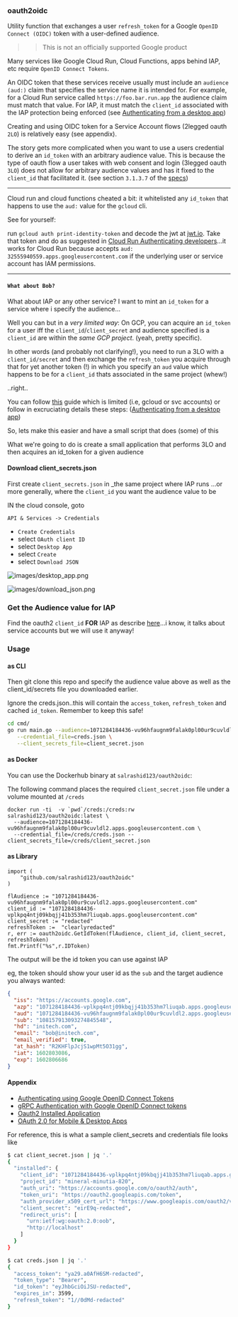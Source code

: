### oauth2oidc

Utility function that exchanges a user `refresh_token` for a Google `OpenID Connect (OIDC)` token with a user-defined audience.

>> This is not an officially supported Google product

Many services like Google Cloud Run, Cloud Functions, apps behind IAP, etc require `OpenID Connect Tokens`. 

An OIDC token that these services receive usually must include an `audience (aud:)` claim that specifies the service name it is intended for.  For example, for a Cloud Run service called `https://foo.bar.run.app` the audience claim must match that value.  For IAP, it must match the `client_id` associated with the IAP protection being enforced (see [Authenticating from a desktop app](https://cloud.google.com/iap/docs/authentication-howto#authenticating_from_a_desktop_app))

Creating and using OIDC token for a Service Account flows (2legged oauth `2LO`) is relatively easy (see appendix).

The story gets more complicated when you want to use a users credential to derive an `id_token` with an arbitrary audience value.  This is because the type of oauth flow a user takes with web consent and login (3legged oauth `3LO`) does not allow for arbitrary audience values and has it fixed to the `client_id` that facilitated it.  (see section `3.1.3.7` of the [specs](https://openid.net/specs/openid-connect-core-1_0.html#CodeIDToken))

---

Cloud run and cloud functions cheated a bit: it whitelisted any `id_token` that happens to use the `aud:` value for the `gcloud` cli.  

See for yourself: 

run `gcloud auth print-identity-token` and decode the jwt at [jwt.io](jwt.io).  Take that token and do as suggested in [Cloud Run Authenticating developers](https://cloud.google.com/run/docs/authenticating/developers)...it works for Cloud Run because accepts `aud: 32555940559.apps.googleusercontent.com` if the underlying user or service account has IAM permissions.

---

#### `What about Bob?`

What about IAP or any other service?  I want to mint an `id_token` for a service where i specify the audience...

Well you can but in a _very limited way_:  On GCP, you can acquire an `id_token` for a user iff the `client_id`/`client_secret` and audience specified is a  `client_id` are within the _same GCP project_. (yeah, pretty specific).

In other words (and probably not clarifying!), you need to run a 3LO with a `client_id/secret` and then exchange the `refresh_token` you acquire through that for yet another token (!) in which you specify an `aud` value which happens to be for a `client_id` thats associated in the same project (whew!)

..right..

You can follow [this](https://cloud.google.com/iap/docs/programmatic-oauth-clients#end_user_authentication) guide which is limited (i.e, gcloud or svc accounts) or  follow in  excruciating details these steps: ([Authenticating from a desktop app](https://cloud.google.com/iap/docs/authentication-howto#authenticating_from_a_desktop_app))


So, lets make this easier and have a small script that does (some) of this

What we're going to do is create a small application that performs 3LO and then acquires an id_token for a given audience

#### Download client_secrets.json

First create `client_secrets.json` in _the same project where IAP runs ...or more generally, where the `client_id` you want the audience value to be

IN the cloud console, goto

`API & Services -> Credentials`  

  - `Create Credentials`  
  - select `OAuth client ID`
  - select `Desktop App`
  - select `Create`
  - select `Download JSON`

![images/desktop_app.png](images/desktop_app.png)

![images/download_json.png](images/download_json.png)

### Get the Audience value for IAP

Find the oauth2 `client_id` **FOR** IAP as describe [here](https://cloud.google.com/iap/docs/authentication-howto#authenticating_from_a_service_account)...i know, it talks about service accounts but we will use it anyway!


### Usage

#### as CLI

Then git clone this repo and specify the audience value above as well as the client_id/secrets file you downloaded earlier.

Ignore the creds.json..this will contain the `access_token`, `refresh_token` and cached `id_token`.  Remember to keep this safe!

```bash
cd cmd/
go run main.go --audience=1071284184436-vu96hfaugnm9falak0pl00ur9cuvldl2.apps.googleusercontent.com  \
   --credential_file=creds.json \
   --client_secrets_file=client_secret.json
```

#### as Docker

You can use the Dockerhub binary at `salrashid123/oauth2oidc`:

The following command places the required `client_secret.json` file under a volume mounted at `/creds`

```
docker run -ti  -v `pwd`/creds:/creds:rw salrashid123/oauth2oidc:latest \
  --audience=1071284184436-vu96hfaugnm9falak0pl00ur9cuvldl2.apps.googleusercontent.com \
  --credential_file=/creds/creds.json --client_secrets_file=/creds/client_secret.json
```

#### as Library

```golang
import (
	"github.com/salrashid123/oauth2oidc"
)

flAudience := "1071284184436-vu96hfaugnm9falak0pl00ur9cuvldl2.apps.googleusercontent.com"
client_id := "1071284184436-vplkpq4ntj09kbqjj41b353hm7liuqab.apps.googleusercontent.com"
client_secret := "redacted"
refreshToken :=  "clearlyredacted"
r, err := oauth2oidc.GetIdToken(flAudience, client_id, client_secret, refreshToken)
fmt.Printf("%s",r.IDToken)
```


The output will be the id token you can use against IAP 

eg, the token should show your user id as the `sub` and the target audience you always wanted:

```json
{
  "iss": "https://accounts.google.com",
  "azp": "1071284184436-vplkpq4ntj09kbqjj41b353hm7liuqab.apps.googleusercontent.com",
  "aud": "1071284184436-vu96hfaugnm9falak0pl00ur9cuvldl2.apps.googleusercontent.com",
  "sub": "108157913093274845548",
  "hd": "initech.com",
  "email": "bob@initech.com",
  "email_verified": true,
  "at_hash": "R2KHFlpJcjS1wpMt5O31gg",
  "iat": 1602803086,
  "exp": 1602806686
}
```


#### Appendix

- [Authenticating using Google OpenID Connect Tokens](https://github.com/salrashid123/google_id_token)
- [gRPC Authentication with Google OpenID Connect tokens](https://github.com/salrashid123/grpc_google_id_tokens)
- [Oauth2 Installed Application](https://developers.google.com/identity/protocols/oauth2#installed)
- [OAuth 2.0 for Mobile & Desktop Apps](https://developers.google.com/identity/protocols/oauth2/native-app)


For reference, this is what a sample client_secrets and credentials file looks like

```bash
$ cat client_secret.json | jq '.'
{
  "installed": {
    "client_id": "1071284184436-vplkpq4ntj09kbqjj41b353hm7liuqab.apps.googleusercontent.com",
    "project_id": "mineral-minutia-820",
    "auth_uri": "https://accounts.google.com/o/oauth2/auth",
    "token_uri": "https://oauth2.googleapis.com/token",
    "auth_provider_x509_cert_url": "https://www.googleapis.com/oauth2/v1/certs",
    "client_secret": "eirE9q-redacted",
    "redirect_uris": [
      "urn:ietf:wg:oauth:2.0:oob",
      "http://localhost"
    ]
  }
}
```

```bash
$ cat creds.json | jq '.'
{
  "access_token": "ya29.a0AfH6SM-redacted",
  "token_type": "Bearer",
  "id_token": "eyJhbGciOiJSU-redacted",
  "expires_in": 3599,
  "refresh_token": "1//0dMd-redacted"
}
```


